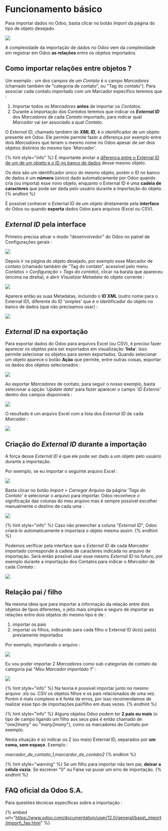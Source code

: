 # Funcionamento básico

Para importar dados no Odoo, basta clicar no botão _Import_ da página do tipo de objeto desejado.

![](.gitbook/assets/image%20%2829%29.png)

A complexidade da importação de dados no Odoo vem da complexidade em registrar em Odoo **as relações** entre os objetos importados.

## Como importar relações entre objetos ?

Um exemplo : um dos campos de um _Contato_ é o campo _Marcadores_ \(chamado também de "categoria de contato", ou "Tag do contato"\). Para associar cada contato importado com um Marcador específico teremos que :

1.  Importar todos os _Marcadores_ **antes** de importar os _Contatos_.
2. Durante a importação dos _Contatos_ teremos que indicar os _**External ID**_ dos _Marcadores_  de cada _Contato_ importado, para indicar qual _Marcador_ vai ser associado a qual _Contato_.

O _External ID_, chamado também de _**XML ID**_, é o identificador de um objeto presente em Odoo. Ele permite permite fazer a diferença por exemplo entre dois _Marcadores_ que teriam o mesmo nome no Odoo apesar de ser dois objetos distintos do mesmo tipo _'Marcador'_.

{% hint style="info" %}
É importante anotar a [diferença entre o External ID de um de um objeto e o ID no banco de dados](https://www.odoo.com/documentation/user/12.0/general/base_import/import_faq.html#what-s-the-difference-between-database-id-and-external-id) desse mesmo objeto.

Os dois são um identificador único do mesmo objeto, porém o ID no banco de dados é um **número** \(único\) dado automaticamente por Odoo quando cria \(ou importa\) esse novo objeto, enquanto o External ID é uma **cadeia de caracteres** que pode ser dada pelo usuário durante a importação do objeto.
{% endhint %}

É possível conhecer o External ID de um objeto diretamente pela **interface** do Odoo ou quando **exporta** dados Odoo para arquivos \(Excel ou CSV\).

## _External ID_ pela interface

Primeiro precisa ativar o modo "desenvolvedor" do Odoo no painel de Configurações gerais :

![](.gitbook/assets/image%20%2815%29.png)

Depois ir na página do objeto desejado, por exemplo esse Marcador de contato \(chamado também de "Tag do contato", acessível pelo menu _Contatos_ &gt; _Configuração_ &gt; _Tags do contato_\), clicar na barata que apareceu \(encima na direita\), e abrir _Visualizar Metadata_ do objeto corrente :

![](.gitbook/assets/image.png)

Aparece então as suas Metadatas, incluindo o **ID XML** \(outro nome para o External ID\), diferente  do ID 'simples' que é o identificador do objeto no banco de dados \(que não precisamos usar\) :

![](.gitbook/assets/image%20%2825%29.png)

## _External ID_ na exportação

Para exportar dados do Odoo para arquivos Excel \(ou CSV\), é preciso fazer aparecer os objetos para ser exportados em visualização '**lista**'. Isso permite selecionar os objetos para serem exportados. Quando selecionar um objeto aparece o botão **Ação** que permite, entre outras coisas, exportar os dados dos objetos selecionados :

![](.gitbook/assets/image%20%286%29.png)

Ao exportar _Marcadores_ de contato, para seguir o nosso exemplo, basta selecionar a opção '_Update data_' para fazer aparecer o campo '_ID Externo_' dentro dos campos disponíveis :

![](.gitbook/assets/image%20%2826%29.png)

O resultado é um arquivo Excel com a lista dos _External ID_ de cada _Marcador_ :

![](.gitbook/assets/image%20%2817%29.png)

## Criação do _External ID_ durante a importação

A força desse _External ID_  é que ele pode ser dado a um objeto pelo usuário durante a importação.

Por exemplo, se eu importar o seguinte arquivo Excel :

![](.gitbook/assets/image%20%2822%29.png)

Basta clicar no botão _Import_ &gt; _Carregar Arquivo_ da página '_Tags do Contato_' e selecionar o arquivo para importar. Odoo reconhece o significação das colunas do meu arquivo mas é sempre possível escolher manualmente o destino de cada uma :

![](.gitbook/assets/image%20%288%29.png)

{% hint style="info" %}
Caso não preencher a coluna "_External ID_", Odoo criará-lo automaticamente e importará o objeto mesmo assim.
{% endhint %}

Podemos verificar pela interface que o _External ID_ de cada _Marcador_  importado corresponde à cadeia de caracteres indicada no arquivo de importação. Será então possível usar esse mesmo _External ID_ no futuro, por exemplo durante a importação dos Contatos para indicar o _Marcador_ de cada _Contato_ :

![](.gitbook/assets/image%20%2827%29.png)

## Relação pai / filho

Na mesma ideia que para importar a informação da relação entre dois objetos de tipos diferentes, o jeito mais simples e seguro de importar as relações entre dois objetos do mesmo tipo é de :

1. importar os pais
2. importar os filhos, indicando para cada filho o External ID do\(s\) pai\(s\) previamente importados

Por exemplo, importando o arquivo :

![](.gitbook/assets/image%20%284%29.png)

Eu vou poder importar 2 _Marcadores_ como sub-categorias de contato da categoria pai "_Meu Marcador importado 1_" :

![](.gitbook/assets/image%20%2820%29.png)

{% hint style="info" %}
Na teoria é possível importar junto no mesmo arquivo .xls ou .CSV os objetos filhos e os pais relacionados de uma vez. Porém é mais complexo e é fonte de erros, por isso recomendamos de realizar esse tipo de importações pai/filho em duas vezes.
{% endhint %}

{% hint style="info" %}
Alguns objetos Odoo podem ter **2 pais ou mais** \(o tipo de campo ligando um filho aos seus pais é então chamado de "_one2many_" ou "_many2many_"\), como os marcadores de Contato por exemplo.

Nesta situação é só indicar os 2 \(ou mais\) External ID, separados por **um coma, sem espaço**. Exemplo :

_marcador\_de\_contato\_1,marcardor\_de\_contato2_
{% endhint %}

{% hint style="warning" %}
Se um filho para importar não tem pai, **deixar a célula vazia**. Se escrever "0" ou False vai puxar um erro de importação.
{% endhint %}

## FAQ oficial da Odoo S.A.

Para questões técnicas específicas sobre a importação :

{% embed url="https://www.odoo.com/documentation/user/12.0/general/base\_import/import\_faq.html" %}











